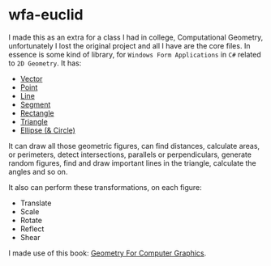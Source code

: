 # wfa-euclid

I made this as an extra for a class I had in college, Computational Geometry, unfortunately I lost the original project and all I have are the core files. In essence is some kind of library, for `Windows Form Applications` in `C#` related to `2D Geometry`. It has:
 - [Vector](https://github.com/space-hound/wfa-euclid/blob/master/v2/model/VectorC.cs)
 - [Point](https://github.com/space-hound/wfa-euclid/blob/master/v2/model/PointC.cs)
 - [Line](https://github.com/space-hound/wfa-euclid/blob/master/v2/model/LineC.cs)
 - [Segment](https://github.com/space-hound/wfa-euclid/blob/master/v2/model/SegmentC.cs)
 -  [Rectangle](https://github.com/space-hound/wfa-euclid/blob/master/v2/model/RectangleC.cs)
 - [Triangle](https://github.com/space-hound/wfa-euclid/blob/master/v2/model/TriangleC.cs)
 - [Ellipse (& Circle)](https://github.com/space-hound/wfa-euclid/blob/master/v2/model/EllipseC.cs)

It can draw all those geometric figures, can find distances, calculate areas, or perimeters, detect intersections, parallels or perpendiculars, generate random figures, find and draw important lines in the triangle, calculate the angles and so on. 

It also can perform these transformations, on each figure:
 - Translate
 - Scale
 - Rotate 
 - Reflect
 - Shear

I made use of this book: [Geometry For Computer Graphics](https://www.math.uni.lodz.pl//~maczar/ggk/Vince%20-%20Geometry%20for%20Computer%20Graphics.pdf).
